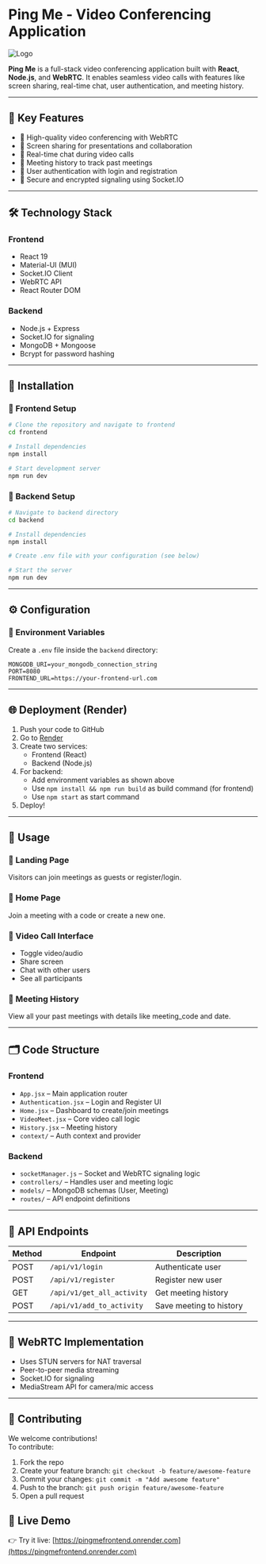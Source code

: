 # Ping Me - Video Conferencing Application

![Logo](https://public/logo3.png)

**Ping Me** is a full-stack video conferencing application built with **React**, **Node.js**, and **WebRTC**. It enables seamless video calls with features like screen sharing, real-time chat, user authentication, and meeting history.

---

## 🚀 Key Features

- 🔹 High-quality video conferencing with WebRTC
- 🔹 Screen sharing for presentations and collaboration
- 🔹 Real-time chat during video calls
- 🔹 Meeting history to track past meetings
- 🔹 User authentication with login and registration
- 🔹 Secure and encrypted signaling using Socket.IO

---

## 🛠️ Technology Stack

### Frontend

- React 19
- Material-UI (MUI)
- Socket.IO Client
- WebRTC API
- React Router DOM

### Backend

- Node.js + Express
- Socket.IO for signaling
- MongoDB + Mongoose
- Bcrypt for password hashing

---

## 🧩 Installation

### 🔷 Frontend Setup

```bash
# Clone the repository and navigate to frontend
cd frontend

# Install dependencies
npm install

# Start development server
npm run dev
```

### 🔶 Backend Setup

```bash
# Navigate to backend directory
cd backend

# Install dependencies
npm install

# Create .env file with your configuration (see below)

# Start the server
npm run dev
```

---

## ⚙️ Configuration

### 🔐 Environment Variables

Create a `.env` file inside the `backend` directory:

```env
MONGODB_URI=your_mongodb_connection_string
PORT=8080
FRONTEND_URL=https://your-frontend-url.com
```

---

## 🌐 Deployment (Render)

1. Push your code to GitHub
2. Go to [Render](https://render.com)
3. Create two services:
   - Frontend (React)
   - Backend (Node.js)
4. For backend:
   - Add environment variables as shown above
   - Use `npm install && npm run build` as build command (for frontend)
   - Use `npm start` as start command
5. Deploy!

---

## 📲 Usage

### 🔸 Landing Page

Visitors can join meetings as guests or register/login.

### 🔹 Home Page

Join a meeting with a code or create a new one.

### 🔸 Video Call Interface

- Toggle video/audio
- Share screen
- Chat with other users
- See all participants

### 🔹 Meeting History

View all your past meetings with details like meeting_code and date.

---

## 🗂️ Code Structure

### Frontend

- `App.jsx` – Main application router
- `Authentication.jsx` – Login and Register UI
- `Home.jsx` – Dashboard to create/join meetings
- `VideoMeet.jsx` – Core video call logic
- `History.jsx` – Meeting history
- `context/` – Auth context and provider

### Backend

- `socketManager.js` – Socket and WebRTC signaling logic
- `controllers/` – Handles user and meeting logic
- `models/` – MongoDB schemas (User, Meeting)
- `routes/` – API endpoint definitions

---

## 📡 API Endpoints

| Method | Endpoint             | Description                  |
|--------|----------------------|------------------------------|
| POST   | `/api/v1/login`      | Authenticate user            |
| POST   | `/api/v1/register`   | Register new user            |
| GET    | `/api/v1/get_all_activity` | Get meeting history  |
| POST   | `/api/v1/add_to_activity` | Save meeting to history |

---

## 🧠 WebRTC Implementation

- Uses STUN servers for NAT traversal
- Peer-to-peer media streaming
- Socket.IO for signaling
- MediaStream API for camera/mic access

---

## 🤝 Contributing

We welcome contributions!  
To contribute:

1. Fork the repo
2. Create your feature branch: `git checkout -b feature/awesome-feature`
3. Commit your changes: `git commit -m "Add awesome feature"`
4. Push to the branch: `git push origin feature/awesome-feature`
5. Open a pull request

## 🔗 Live Demo

👉 Try it live: [https://pingmefrontend.onrender.com](https://pingmefrontend.onrender.com)
